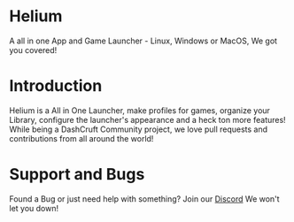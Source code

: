 # Helium
A all in one App and Game Launcher - Linux, Windows or MacOS, We got you covered!
# Introduction
Helium is a All in One Launcher, make profiles for games, organize your Library, configure the launcher's appearance and a heck ton more features!<br>
While being a DashCruft Community project, we love pull requests and contributions from all around the world!
# Support and Bugs
Found a Bug or just need help with something? Join our [Discord](https://discord.gg/DashCruft) We won't let you down!
